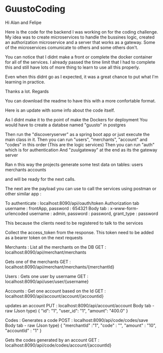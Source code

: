 # GuustoCoding

Hi Alan and Felipe

Here is the code for the backend I was working on for the coding challenge.
My idea was to create microservices to handle the bussines logic, created an authorization microservice and a server that works as a gateway.
Some of the microservices comunicate to others and some others don't.

You can notice that I didnt make a front or complete the docker container for all of the services.
I already passed the time limit that I had to complete this and still have lots of more thing to learn to use all this properly.

Even when this didnt go as I expected, it was a great chance to put what I'm learning in practice.

Thanks a lot.
Regards

You can download the readme to have this with a more confortable format.

Here is an update with some info about the code itself.

As I didnt make it to the point of make the Dockers for deployment 
You would have to create a databse named "guusto" in postgres

Then run the "discoveryserver" as a spring boot app or just execute the main class in it.
Then you can run "users", "merchants", "account" and "codes" in this order (This are the logic services)
Then you can run "auth" which is for authentication 
And "zuulgateway" at the end as its the gateway server

Ran n this way the projects generate some test data on tables:
users
merchants
accounts

and will be ready for the next calls.

The next are the payload you can use to call the services using postman or other similar app : 


To authenticate :
localhost:8090/api/oauth/token
Authorization tab 
	 username : frontApp, 
	 password : 654321
Body tab : x-www-form-urlencoded
	username : admin,
	password : password,
	grant_type : password 

This because the clients need to be registered to talk to the services 

Collect the access_token from the response.
This token  need to be added as a bearer token on the next requests


Merchants :
List all the merchants on the DB 
GET : localhost:8090/api/merchant/merchants  


Gets one of the merchants
GET : localhost:8090/api/merchant/merchants/{merchantId}



Users : 
Gets one user by username
GET : localhost:8090/api/user/user/{username}


Accounts : 
Get one account based on the Id
GET : localhost:8090/api/account/account/{accountid}


updates an account 
PUT : localhost:8090/api/account/account
Body tab - raw (Json type)
{
    	"id": "1",
    	"user_id": "1",
    	"amount": "400.0"
}


Codes : 
Generates a code 
POST : localhost:8090/api/code/codes/save
Body tab - raw (Json type)
{
	"merchantId" :"1",
	"code" : "",
	"amount" : "10",
	"accountId" : "1"
}



Gets the codes generated by an account
GET : localhost:8090/api/code/codes/account/{accountId}


